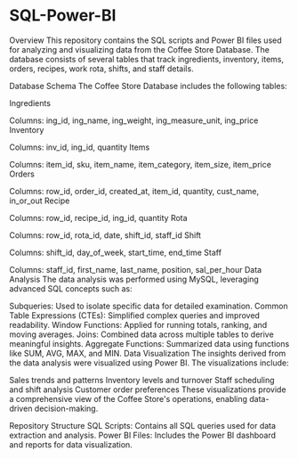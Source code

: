 # SQL-Power-BI
Overview
This repository contains the SQL scripts and Power BI files used for analyzing and visualizing data from the Coffee Store Database. The database consists of several tables that track ingredients, inventory, items, orders, recipes, work rota, shifts, and staff details.

Database Schema
The Coffee Store Database includes the following tables:

Ingredients

Columns: ing_id, ing_name, ing_weight, ing_measure_unit, ing_price
Inventory

Columns: inv_id, ing_id, quantity
Items

Columns: item_id, sku, item_name, item_category, item_size, item_price
Orders

Columns: row_id, order_id, created_at, item_id, quantity, cust_name, in_or_out
Recipe

Columns: row_id, recipe_id, ing_id, quantity
Rota

Columns: row_id, rota_id, date, shift_id, staff_id
Shift

Columns: shift_id, day_of_week, start_time, end_time
Staff

Columns: staff_id, first_name, last_name, position, sal_per_hour
Data Analysis
The data analysis was performed using MySQL, leveraging advanced SQL concepts such as:

Subqueries: Used to isolate specific data for detailed examination.
Common Table Expressions (CTEs): Simplified complex queries and improved readability.
Window Functions: Applied for running totals, ranking, and moving averages.
Joins: Combined data across multiple tables to derive meaningful insights.
Aggregate Functions: Summarized data using functions like SUM, AVG, MAX, and MIN.
Data Visualization
The insights derived from the data analysis were visualized using Power BI. The visualizations include:

Sales trends and patterns
Inventory levels and turnover
Staff scheduling and shift analysis
Customer order preferences
These visualizations provide a comprehensive view of the Coffee Store's operations, enabling data-driven decision-making.

Repository Structure
SQL Scripts: Contains all SQL queries used for data extraction and analysis.
Power BI Files: Includes the Power BI dashboard and reports for data visualization.
